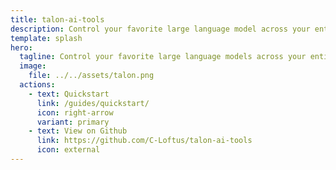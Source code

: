 ```yaml
---
title: talon-ai-tools
description: Control your favorite large language model across your entire desktop
template: splash
hero:
  tagline: Control your favorite large language models across your entire desktop
  image:
    file: ../../assets/talon.png
  actions:
    - text: Quickstart
      link: /guides/quickstart/
      icon: right-arrow
      variant: primary
    - text: View on Github
      link: https://github.com/C-Loftus/talon-ai-tools
      icon: external
---
```


<!-- import { Card, CardGrid } from "@astrojs/starlight/components"; -->
<!--
## Next steps

<CardGrid stagger>
    <Card title="Update content" icon="pencil">
        Edit `src/content/docs/index.mdx` to see this page change.
    </Card>
    <Card title="Add new content" icon="add-document">
        Add Markdown or MDX files to `src/content/docs` to create new pages.
    </Card>
    <Card title="Configure your site" icon="setting">
        Edit your `sidebar` and other config in `astro.config.mjs`.
    </Card>
    <Card title="Read the docs" icon="open-book">
        Learn more in [the Starlight Docs](https://starlight.astro.build/).
    </Card>
</CardGrid> -->
